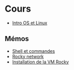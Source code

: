 # Cours

- [Intro OS et Linux](./intro/README.md)

## Mémos

- [Shell et commandes](./memo/shell.md)
- [Rocky network](./rocky_network.md)
- [Installation de la VM Rocky](./install_vm.md)
